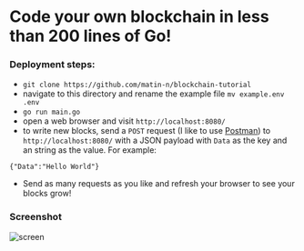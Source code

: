 # Code your own blockchain in less than 200 lines of Go!

### Deployment steps:
- `git clone https://github.com/matin-n/blockchain-tutorial`
- navigate to this directory and rename the example file `mv example.env .env`
- `go run main.go`
- open a web browser and visit `http://localhost:8080/`
- to write new blocks, send a `POST` request (I like to use [Postman](https://www.getpostman.com/apps)) to `http://localhost:8080/` with a JSON payload with `Data` as the key and an string as the value. For example:
```
{"Data":"Hello World"}
```
- Send as many requests as you like and refresh your browser to see your blocks grow! 

### Screenshot

![screen](https://user-images.githubusercontent.com/15616604/35492333-2829f690-0461-11e8-8c1f-8a0258d370e8.png)